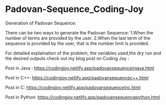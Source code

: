 # Padovan-Sequence_Coding-Joy

Generation of Padovan Sequence:

There can be two ways to generate the Padovan Sequence:
1.When the number of terms are provided by the user.
2.When the last term of the sequence is provided by the user, that is the number limit is provided.


For detailed explaination of the problem, the variables used,the dry run and the desired outputs check out my blog post on Coding Joy :

Post in Java :
https://codingjoy.netlify.app/padovansequenceinjava.html

Post in C++:
https://codingjoy.netlify.app/padovansequencec++.html

Post in C:
https://codingjoy.netlify.app/padovansequenceinc.html

Post in Python:
https://codingjoy.netlify.app/padovansequencepython.html
